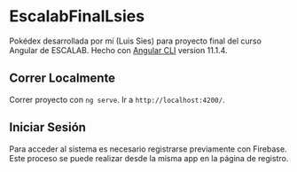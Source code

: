 # EscalabFinalLsies

Pokédex desarrollada por mí (Luis Sies) para proyecto final del curso Angular de ESCALAB. Hecho con [Angular CLI](https://github.com/angular/angular-cli) version 11.1.4.

## Correr Localmente

Correr proyecto con `ng serve`. Ir a  `http://localhost:4200/`.
## Iniciar Sesión

Para acceder al sistema es necesario registrarse previamente con Firebase. Este proceso se puede realizar desde la misma app en la página de registro.